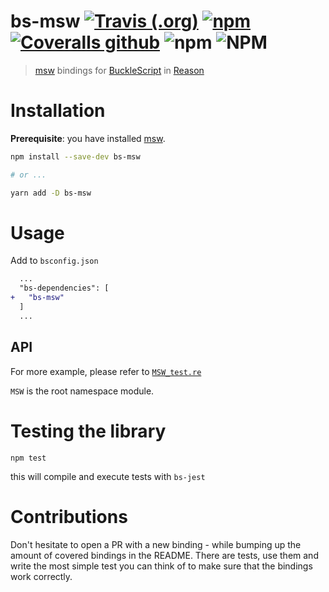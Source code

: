 # bs-msw [![Travis (.org)](https://img.shields.io/travis/jihchi/bs-msw)](https://travis-ci.org/jihchi/bs-msw) [![npm](https://img.shields.io/npm/v/bs-msw)](https://www.npmjs.com/package/bs-msw) [![Coveralls github](https://img.shields.io/coveralls/github/jihchi/bs-msw)](https://coveralls.io/github/jihchi/bs-msw) ![npm](https://img.shields.io/npm/dm/bs-msw) ![NPM](https://img.shields.io/npm/l/bs-msw)

> [msw](https://github.com/mswjs/msw) bindings for [BuckleScript](https://github.com/bloomberg/bucklescript) in [Reason](https://github.com/facebook/reason)

# Installation

**Prerequisite**: you have installed [msw](https://github.com/mswjs/msw).

```sh
npm install --save-dev bs-msw

# or ...

yarn add -D bs-msw
```

# Usage

Add to `bsconfig.json`

```diff
  ...
  "bs-dependencies": [
+   "bs-msw"
  ]
  ...
```

## API

For more example, please refer to [`MSW_test.re`](/__tests__/MSW_test.re)

`MSW` is the root namespace module.

# Testing the library

```
npm test
```

this will compile and execute tests with `bs-jest`

# Contributions

Don't hesitate to open a PR with a new binding - while bumping up the amount of covered bindings in the README.
There are tests, use them and write the most simple test you can think of to make sure that the bindings work correctly.

